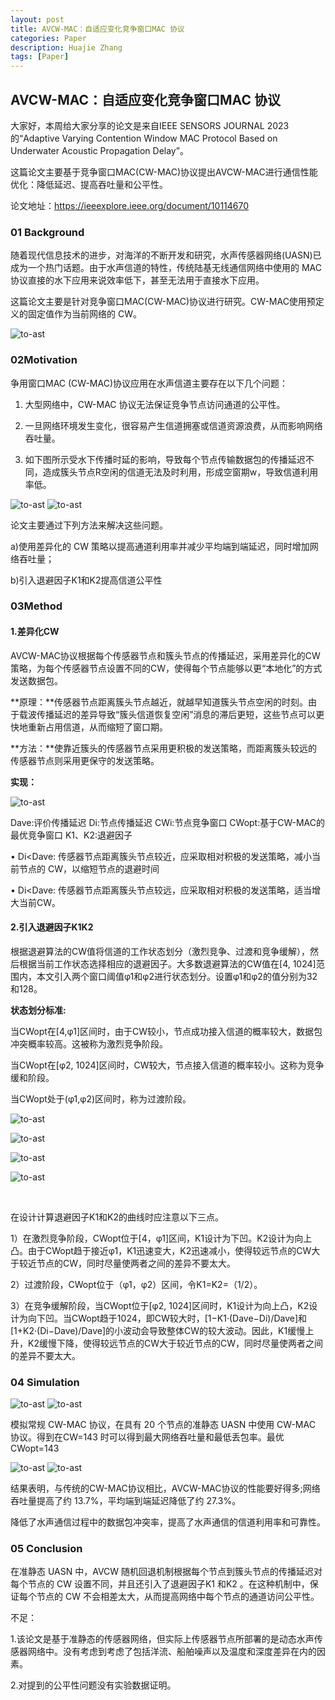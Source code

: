 ```yaml
---
layout: post
title: AVCW-MAC：自适应变化竞争窗口MAC 协议
categories: Paper
description: Huajie Zhang
tags: [Paper]
---
```


## AVCW-MAC：自适应变化竞争窗口MAC 协议

大家好，本周给大家分享的论文是来自IEEE SENSORS JOURNAL 2023的“Adaptive Varying Contention Window MAC Protocol Based on Underwater Acoustic Propagation Delay”。

这篇论文主要基于竞争窗口MAC(CW-MAC)协议提出AVCW-MAC进行通信性能优化：降低延迟、提高吞吐量和公平性。

论文地址：https://ieeexplore.ieee.org/document/10114670

### 01 Background

随着现代信息技术的进步，对海洋的不断开发和研究，水声传感器网络(UASN)已成为一个热门话题。由于水声信道的特性，传统陆基无线通信网络中使用的 MAC 协议直接的水下应用来说效率低下，甚至无法用于直接水下应用。

这篇论文主要是针对竞争窗口MAC(CW-MAC)协议进行研究。CW-MAC使用预定义的固定值作为当前网络的 CW。

![to-ast](/images/posts/zhanghuajie/01/01.png)

### 02Motivation

争用窗口MAC (CW-MAC)协议应用在水声信道主要存在以下几个问题：

1. 大型网络中，CW-MAC 协议无法保证竞争节点访问通道的公平性。

2. 一旦网络环境发生变化，很容易产生信道拥塞或信道资源浪费，从而影响网络吞吐量。

3. 如下图所示受水下传播时延的影响，导致每个节点传输数据包的传播延迟不同，造成簇头节点R空闲的信道无法及时利用，形成空窗期w，导致信道利用率低。

![to-ast](/images/posts/zhanghuajie/01/02.PNG)
![to-ast](/images/posts/zhanghuajie/01/03.PNG)



论文主要通过下列方法来解决这些问题。

a)使用差异化的 CW 策略以提高通道利用率并减少平均端到端延迟，同时增加网络吞吐量；

b)引入退避因子K1和K2提高信道公平性    



### 03Method

#### 1.差异化CW

AVCW-MAC协议根据每个传感器节点和簇头节点的传播延迟，采用差异化的CW策略，为每个传感器节点设置不同的CW，使得每个节点能够以更“本地化”的方式发送数据包。

**原理：**传感器节点距离簇头节点越近，就越早知道簇头节点空闲的时刻。由于载波传播延迟的差异导致“簇头信道恢复空闲”消息的滞后更短，这些节点可以更快地重新占用信道，从而缩短了窗口期。

**方法：**使靠近簇头的传感器节点采用更积极的发送策略，而距离簇头较远的传感器节点则采用更保守的发送策略。

**实现：**

![to-ast](/images/posts/zhanghuajie/01/04.PNG)

Dave:评价传播延迟 Di:节点传播延迟 CWi:节点竞争窗口 CWopt:基于CW-MAC的最优竞争窗口  K1、K2:退避因子

•    Di<Dave: 传感器节点距离簇头节点较近，应采取相对积极的发送策略，减小当前节点的 CW，以缩短节点的退避时间

•    Di<Dave: 传感器节点距离簇头节点较远，应采取相对积极的发送策略，适当增大当前CW。

#### 2.引入退避因子K1K2

根据退避算法的CW值将信道的工作状态划分（激烈竞争、过渡和竞争缓解），然后根据当前工作状态选择相应的退避因子。大多数退避算法的CW值在[4, 1024]范围内，本文引入两个窗口阈值φ1和φ2进行状态划分。设置φ1和φ2的值分别为32和128。

**状态划分标准:**

当CWopt在[4,φ1]区间时，由于CW较小，节点成功接入信道的概率较大，数据包冲突概率较高。这被称为激烈竞争阶段。

当CWopt在[φ2, 1024]区间时，CW较大，节点接入信道的概率较小。这称为竞争缓和阶段。

当CWopt处于(φ1,φ2)区间时，称为过渡阶段。

![to-ast](/images/posts/zhanghuajie/01/05.PNG)


![to-ast](/images/posts/zhanghuajie/01/06.PNG)

![to-ast](/images/posts/zhanghuajie/01/07.PNG)

![to-ast](/images/posts/zhanghuajie/01/08.PNG)



​     

在设计计算退避因子K1和K2的曲线时应注意以下三点。

1）在激烈竞争阶段，CWopt位于[4，φ1]区间，K1设计为下凹。K2设计为向上凸。由于CWopt趋于接近φ1，K1迅速变大，K2迅速减小，使得较远节点的CW大于较近节点的CW，同时尽量使两者之间的差异不要太大。

2）过渡阶段，CWopt位于（φ1，φ2）区间，令K1=K2=（1/2）。

3）在竞争缓解阶段，当CWopt位于[φ2, 1024]区间时，K1设计为向上凸，K2设计为向下凹。当CWopt趋于1024，即CW较大时，[1−K1·(Dave−Di)/Dave]和[1+K2·(Di−Dave)/Dave]的小波动会导致整体CW的较大波动。因此，K1缓慢上升，K2缓慢下降，使得较远节点的CW大于较近节点的CW，同时尽量使两者之间的差异不要太大。

### 04 Simulation

![to-ast](/images/posts/zhanghuajie/01/09.png)
![to-ast](/images/posts/zhanghuajie/01/10.png)

模拟常规 CW-MAC 协议，在具有 20 个节点的准静态 UASN 中使用 CW-MAC 协议。得到在CW=143 时可以得到最大网络吞吐量和最低丢包率。最优CWopt=143

![to-ast](/images/posts/zhanghuajie/01/11.png)
![to-ast](/images/posts/zhanghuajie/01/12.png)

结果表明，与传统的CW-MAC协议相比，AVCW-MAC协议的性能要好得多;网络吞吐量提高了约 13.7%，平均端到端延迟降低了约 27.3%。

降低了水声通信过程中的数据包冲突率，提高了水声通信的信道利用率和可靠性。

 

### 05 Conclusion

在准静态 UASN 中，AVCW 随机回退机制根据每个节点到簇头节点的传播延迟对每个节点的 CW 设置不同，并且还引入了退避因子K1 和K2 。在这种机制中，保证每个节点的 CW 不会相差太大，从而提高网络中每个节点的通道访问公平性。

 

不足：

1.该论文是基于准静态的传感器网络，但实际上传感器节点所部署的是动态水声传感器网络中。没有考虑到考虑了包括洋流、船舶噪声以及温度和深度差异在内的因素。

2.对提到的公平性问题没有实验数据证明。

 

 
